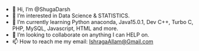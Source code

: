 - 👋 Hi, I’m @ShugaDarsh
- 👀 I’m interested in Data Science & STATISTICS.
- 🌱 I’m currently learning Python anaconda, Java15.0.1, Dev C++, Turbo C, PHP, MySQL, Javascript, HTML and more.
- 💞️ I’m looking to collaborate on anything I can HELP on.
- 📫 How to reach me my email: IshragaAllam@Gmail.com

<!---
ShugaDarsh/ShugaDarsh is a ✨ special ✨ repository because its `README.md` (this file) appears on your GitHub profile.
You can click the Preview link to take a look at your changes.
--->
